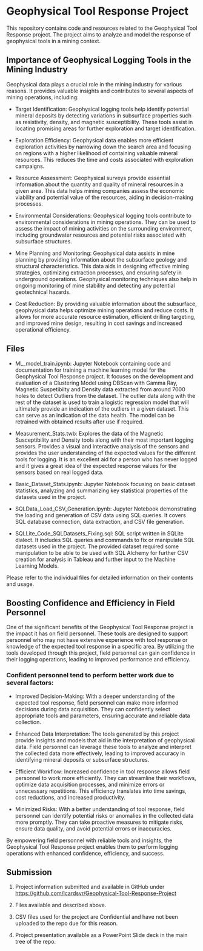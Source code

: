 # Geophysical Tool Response Project

This repository contains code and resources related to the Geophysical Tool Response project. The project aims to analyze and model the response of geophysical tools in a mining context. 

## Importance of Geophysical Logging Tools in the Mining Industry

Geophysical data plays a crucial role in the mining industry for various reasons. It provides valuable insights and contributes to several aspects of mining operations, including:

- Target Identification: Geophysical logging tools help identify potential mineral deposits by detecting variations in subsurface properties such as resistivity, density, and magnetic susceptibility. These tools assist in locating promising areas for further exploration and target identification.

- Exploration Efficiency: Geophysical data enables more efficient exploration activities by narrowing down the search area and focusing on regions with a higher likelihood of containing valuable mineral resources. This reduces the time and costs associated with exploration campaigns.

- Resource Assessment: Geophysical surveys provide essential information about the quantity and quality of mineral resources in a given area. This data helps mining companies assess the economic viability and potential value of the resources, aiding in decision-making processes.

- Environmental Considerations: Geophysical logging tools contribute to environmental considerations in mining operations. They can be used to assess the impact of mining activities on the surrounding environment, including groundwater resources and potential risks associated with subsurface structures.

- Mine Planning and Monitoring: Geophysical data assists in mine planning by providing information about the subsurface geology and structural characteristics. This data aids in designing effective mining strategies, optimizing extraction processes, and ensuring safety in underground operations. Geophysical monitoring techniques also help in ongoing monitoring of mine stability and detecting any potential geotechnical hazards.

- Cost Reduction: By providing valuable information about the subsurface, geophysical data helps optimize mining operations and reduce costs. It allows for more accurate resource estimation, efficient drilling targeting, and improved mine design, resulting in cost savings and increased operational efficiency.

## Files

- ML_model_train.ipynb: Jupyter Notebook containing code and documentation for training a machine learning model for the Geophysical Tool Response project. It focuses on the development and evaluation of a Clustering Model using DBScan with Gamma Ray, Magnetic Suspetibilty and Density data extracted from around 7000 holes to detect Outliers from the dataset. The outlier data along with the rest of the dataset is used to train a logistic regression model that will ultimately provide an indication of the outliers in a given dataset. This can serve as an indication of the data health. The model can be retrained with obtained results after use if required.

- Measurement_Stats.twb: Explores the data of the Magnetic Susceptibility and Density tools along with their most important logging sensors. Provides a visual and interactive analysis of the sensors and provides the user understanding of the expected values for the different tools for logging. It is an excellent aid for a person who has never logged and it gives a great idea of the expected response values for the sensors based on real logged data.

- Basic_Dataset_Stats.ipynb: Jupyter Notebook focusing on basic dataset statistics, analyzing and summarizing key statistical properties of the datasets used in the project.

- SQLData_Load_CSV_Generation.ipynb: Jupyter Notebook demonstrating the loading and generation of CSV data using SQL queries. It covers SQL database connection, data extraction, and CSV file generation.

- SQLLite_Code_SQLDatasets_Fixing.sql: SQL script written in SQLite dialect. It includes SQL queries and commands to fix or manipulate SQL datasets used in the project. The provided dataset required some manipulation to be able to be used with SQL Alchemy for further CSV creation for analysis in Tableau and further input to the Machine Learning Models. 

Please refer to the individual files for detailed information on their contents and usage.

## Boosting Confidence and Efficiency in Field Personnel

One of the significant benefits of the Geophysical Tool Response project is the impact it has on field personnel. These tools are designed to support personnel who may not have extensive experience with tool response or knowledge of the expected tool response in a specific area. By utilizing the tools developed through this project, field personnel can gain confidence in their logging operations, leading to improved performance and efficiency.

### Confident personnel tend to perform better work due to several factors:

 - Improved Decision-Making: With a deeper understanding of the expected tool response, field personnel can make more informed decisions during data acquisition. They can confidently select appropriate tools and parameters, ensuring accurate and reliable data collection.

 - Enhanced Data Interpretation: The tools generated by this project provide insights and models that aid in the interpretation of geophysical data. Field personnel can leverage these tools to analyze and interpret the collected data more effectively, leading to improved accuracy in identifying mineral deposits or subsurface structures.

- Efficient Workflow: Increased confidence in tool response allows field personnel to work more efficiently. They can streamline their workflows, optimize data acquisition processes, and minimize errors or unnecessary repetitions. This efficiency translates into time savings, cost reductions, and increased productivity.

- Minimized Risks: With a better understanding of tool response, field personnel can identify potential risks or anomalies in the collected data more promptly. They can take proactive measures to mitigate risks, ensure data quality, and avoid potential errors or inaccuracies.

By empowering field personnel with reliable tools and insights, the Geophysical Tool Response project enables them to perform logging operations with enhanced confidence, efficiency, and success.

## Submission

1. Project information submitted and available in GitHub under https://github.com/lcardsvr/Geophysical-Tool-Response-Project

2. Files available and described above.

3. CSV files used for the project are Confidential and have not been uploaded to the repo due for this reason.

4. Project presentation available as a PowerPoint Slide deck in the main tree of the repo.

